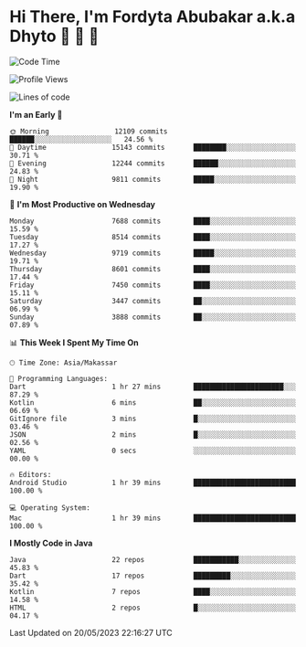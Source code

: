 # Hi There, I'm Fordyta Abubakar a.k.a Dhyto 👋 👋 👋 

<!--
**DhytoDev/dhytodev** is a ✨ _special_ ✨ repository because its `README.md` (this file) appears on your GitHub profile.

Here are some ideas to get you started:

- 🔭 I’m currently working on ...
- 🌱 I’m currently learning ...
- 👯 I’m looking to collaborate on ...
- 🤔 I’m looking for help with ...
- 💬 Ask me about ...
- 📫 How to reach me: ...
- 😄 Pronouns: ...
- ⚡ Fun fact: ...
-->

<!--START_SECTION:waka-->
![Code Time](http://img.shields.io/badge/Code%20Time-1%2C912%20hrs%2032%20mins-blue)

![Profile Views](http://img.shields.io/badge/Profile%20Views-0-blue)

![Lines of code](https://img.shields.io/badge/From%20Hello%20World%20I%27ve%20Written-6.2%20million%20lines%20of%20code-blue)

**I'm an Early 🐤** 

```text
🌞 Morning                12109 commits       ██████░░░░░░░░░░░░░░░░░░░   24.56 % 
🌆 Daytime                15143 commits       ████████░░░░░░░░░░░░░░░░░   30.71 % 
🌃 Evening                12244 commits       ██████░░░░░░░░░░░░░░░░░░░   24.83 % 
🌙 Night                  9811 commits        █████░░░░░░░░░░░░░░░░░░░░   19.90 % 
```
📅 **I'm Most Productive on Wednesday** 

```text
Monday                   7688 commits        ████░░░░░░░░░░░░░░░░░░░░░   15.59 % 
Tuesday                  8514 commits        ████░░░░░░░░░░░░░░░░░░░░░   17.27 % 
Wednesday                9719 commits        █████░░░░░░░░░░░░░░░░░░░░   19.71 % 
Thursday                 8601 commits        ████░░░░░░░░░░░░░░░░░░░░░   17.44 % 
Friday                   7450 commits        ████░░░░░░░░░░░░░░░░░░░░░   15.11 % 
Saturday                 3447 commits        ██░░░░░░░░░░░░░░░░░░░░░░░   06.99 % 
Sunday                   3888 commits        ██░░░░░░░░░░░░░░░░░░░░░░░   07.89 % 
```


📊 **This Week I Spent My Time On** 

```text
🕑︎ Time Zone: Asia/Makassar

💬 Programming Languages: 
Dart                     1 hr 27 mins        ██████████████████████░░░   87.29 % 
Kotlin                   6 mins              ██░░░░░░░░░░░░░░░░░░░░░░░   06.69 % 
GitIgnore file           3 mins              █░░░░░░░░░░░░░░░░░░░░░░░░   03.46 % 
JSON                     2 mins              █░░░░░░░░░░░░░░░░░░░░░░░░   02.56 % 
YAML                     0 secs              ░░░░░░░░░░░░░░░░░░░░░░░░░   00.00 % 

🔥 Editors: 
Android Studio           1 hr 39 mins        █████████████████████████   100.00 % 

💻 Operating System: 
Mac                      1 hr 39 mins        █████████████████████████   100.00 % 
```

**I Mostly Code in Java** 

```text
Java                     22 repos            ███████████░░░░░░░░░░░░░░   45.83 % 
Dart                     17 repos            █████████░░░░░░░░░░░░░░░░   35.42 % 
Kotlin                   7 repos             ████░░░░░░░░░░░░░░░░░░░░░   14.58 % 
HTML                     2 repos             █░░░░░░░░░░░░░░░░░░░░░░░░   04.17 % 
```




 Last Updated on 20/05/2023 22:16:27 UTC
<!--END_SECTION:waka-->
